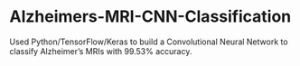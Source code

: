 # Alzheimers-MRI-CNN-Classification
Used Python/TensorFlow/Keras to build a Convolutional Neural Network to classify Alzheimer’s MRIs with 99.53% accuracy.

